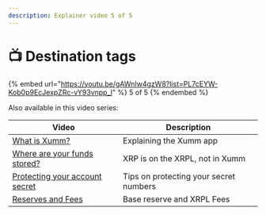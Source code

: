 ```yaml
---
description: Explainer video 5 of 5
---
```


# 📺 Destination tags

{% embed url="https://youtu.be/gAWnIw4gzW8?list=PL7cEYW-Kob0p9EcJexpZRc-vY93vnpp_l" %}
5 of 5
{% endembed %}

Also available in this video series:

| Video                                                                                                                             | Description                            |
| --------------------------------------------------------------------------------------------------------------------------------- | -------------------------------------- |
| [What is Xumm?](https://www.youtube.com/watch?v=9sL63Uc0-7I\&list=PL7cEYW-Kob0p9EcJexpZRc-vY93vnpp\_l)                            | Explaining the Xumm app                |
| [Where are your funds stored?](https://www.youtube.com/watch?v=gLkVNm5Su1o\&list=PL7cEYW-Kob0p9EcJexpZRc-vY93vnpp\_l\&index=2)    | XRP is on the XRPL, not in Xumm        |
| [Protecting your account secret](https://www.youtube.com/watch?v=m1OUr13\_xv4\&list=PL7cEYW-Kob0p9EcJexpZRc-vY93vnpp\_l\&index=3) | Tips on protecting your secret numbers |
| [Reserves and Fees](https://www.youtube.com/watch?v=7E52W4dKmBE\&list=PL7cEYW-Kob0p9EcJexpZRc-vY93vnpp\_l\&index=4)               | Base reserve and XRPL Fees             |

